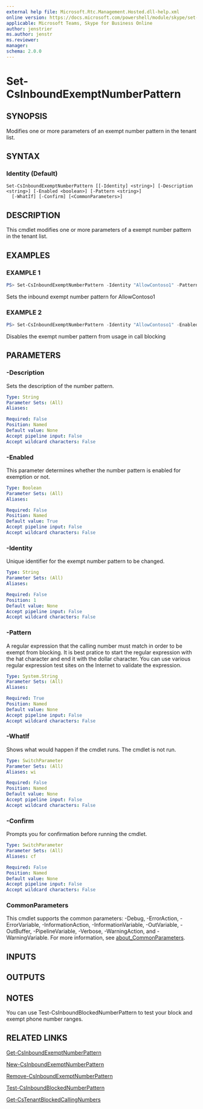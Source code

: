 ```yaml
---
external help file: Microsoft.Rtc.Management.Hosted.dll-help.xml 
online version: https://docs.microsoft.com/powershell/module/skype/set-csinboundexemptnumberpattern
applicable: Microsoft Teams, Skype for Business Online
author: jenstrier
ms.author: jenstr
ms.reviewer: 
manager:
schema: 2.0.0
---
```


# Set-CsInboundExemptNumberPattern

## SYNOPSIS

Modifies one or more parameters of an exempt number pattern in the tenant list.

## SYNTAX

### Identity (Default)
```
Set-CsInboundExemptNumberPattern [[-Identity] <string>] [-Description <string>] [-Enabled <boolean>] [-Pattern <string>]
  [-WhatIf] [-Confirm] [<CommonParameters>]
```

## DESCRIPTION

This cmdlet modifies one or more parameters of a exempt number pattern in the tenant list.

## EXAMPLES

### EXAMPLE 1

```powershell
PS> Set-CsInboundExemptNumberPattern -Identity "AllowContoso1" -Pattern "^\+?1312555888[2|3]$"
```

Sets the inbound exempt number pattern for AllowContoso1

### EXAMPLE 2

```powershell
PS> Set-CsInboundExemptNumberPattern -Identity "AllowContoso1" -Enabled $False
```

Disables the exempt number pattern from usage in call blocking

## PARAMETERS

### -Description

Sets the description of the number pattern.

```yaml
Type: String
Parameter Sets: (All)
Aliases:

Required: False
Position: Named
Default value: None
Accept pipeline input: False
Accept wildcard characters: False
```

### -Enabled
This parameter determines whether the number pattern is enabled for exemption or not.

```yaml
Type: Boolean
Parameter Sets: (All)
Aliases:

Required: False
Position: Named
Default value: True
Accept pipeline input: False
Accept wildcard characters: False
```

### -Identity
Unique identifier for the exempt number pattern to be changed.

```yaml
Type: String
Parameter Sets: (All)
Aliases:

Required: False
Position: 1
Default value: None
Accept pipeline input: False
Accept wildcard characters: False
```

### -Pattern

A regular expression that the calling number must match in order to be exempt from blocking. It is best pratice to start the regular expression with the hat character and end it with the dollar character. You can use various regular expression test sites on the Internet to validate the expression.

```yaml
Type: System.String
Parameter Sets: (All)
Aliases:

Required: True
Position: Named
Default value: None
Accept pipeline input: False
Accept wildcard characters: False
```

### -WhatIf

Shows what would happen if the cmdlet runs. The cmdlet is not run.

```yaml
Type: SwitchParameter
Parameter Sets: (All)
Aliases: wi

Required: False
Position: Named
Default value: None
Accept pipeline input: False
Accept wildcard characters: False
```

### -Confirm

Prompts you for confirmation before running the cmdlet.

```yaml
Type: SwitchParameter
Parameter Sets: (All)
Aliases: cf

Required: False
Position: Named
Default value: None
Accept pipeline input: False
Accept wildcard characters: False
```

### CommonParameters

This cmdlet supports the common parameters: -Debug, -ErrorAction, -ErrorVariable, -InformationAction, -InformationVariable, -OutVariable, -OutBuffer, -PipelineVariable, -Verbose, -WarningAction, and -WarningVariable. For more information, see [about_CommonParameters](https://go.microsoft.com/fwlink/?LinkID=113216).

## INPUTS

## OUTPUTS

## NOTES

You can use Test-CsInboundBlockedNumberPattern to test your block and exempt phone number ranges.

## RELATED LINKS

[Get-CsInboundExemptNumberPattern](Get-CsInboundExemptNumberPattern.md)

[New-CsInboundExemptNumberPattern](New-CsInboundExemptNumberPattern.md)

[Remove-CsInboundExemptNumberPattern](Remove-CsInboundExemptNumberPattern.md)

[Test-CsInboundBlockedNumberPattern](Test-CsInboundBlockedNumberPattern.md)

[Get-CsTenantBlockedCallingNumbers](Get-CsTenantBlockedCallingNumbers.md)

